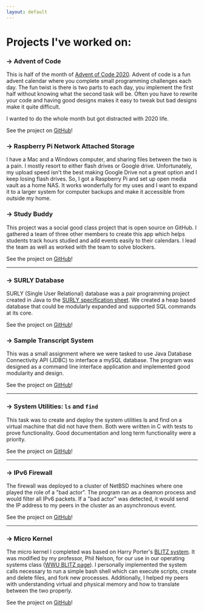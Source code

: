 ```yaml
---
layout: default
---
```


<h1> Projects I've worked on: </h1>

### &#8594; Advent of Code

This is half of the month of [Advent of Code 2020](https://adventofcode.com/). Advent of code is a fun advent calendar where you complete small programming challenges each day. The fun twist is there is two parts to each day, you implement the first half without knowing what the second task will be. Often you have to rewrite your code and having good designs makes it easy to tweak but bad designs make it quite difficult.

I wanted to do the whole month but got distracted with 2020 life.

See the project on [GitHub](https://github.com/roszakc/AdventOfCode)!

### &#8594; Raspberry Pi Network Attached Storage

I have a Mac and a Windows computer, and sharing files between the two is a pain. I mostly resort to either flash drives or Google drive. Unfortunately, my upload speed isn't the best making Google Drive not a great option and I keep losing flash drives. So, I got a Raspberry Pi and set up open media vault as a home NAS. It works wonderfully for my uses and I want to expand it to a larger system for computer backups and make it accessible from outside my home.


### &#8594; Study Buddy

This project was a social good class project that is open source on GitHub. I gathered a team of three other members to create this app which helps students track hours studied and add events easily to their calendars. I lead the team as well as worked with the team to solve blockers.

See the project on [GitHub](https://github.com/roszakc/StudyBuddy)!


* * *

### &#8594; SURLY Database

SURLY (Single User Relational) database was a pair programming project created in Java to the <a href="/assets/pdf/SURLY-Specification.pdf" target="_blank" rel="noopener noreferrer">SURLY specification sheet</a>. We created a heap based database that could be modularly expanded and supported SQL commands at its core.

See the project on [GitHub](https://github.com/roszakc/ClassProjectCodeExamples/tree/master/DatabaseSURLYProject)!


### &#8594; Sample Transcript System  

This was a small assignment where we were tasked to use Java Database Connectivity API (JDBC) to interface a mySQL database. The program was designed as a command line interface application and implemented good modularity and design.

See the project on [GitHub](https://github.com/roszakc/ClassProjectCodeExamples/tree/master/database_programming)!

* * *

### &#8594; System Utilities: `ls` and `find`

This task was to create and deploy the system utilities ls and find on a virtual machine that did not have them. Both were written in C with tests to prove functionality. Good documentation and long term functionality were a priority.

See the project on [GitHub](https://github.com/roszakc/ClassProjectCodeExamples/tree/master/CompSystemsII_SystemUtilites)!

* * *

### &#8594; IPv6 Firewall

The firewall was deployed to a cluster of NetBSD machines where one played the role of a "bad actor". The program ran as a deamon process and would filter all IPv6 packets. If a "bad actor" was detected, it would send the IP address to my peers in the cluster as an asynchronous event.

See the project on [GitHub](https://github.com/roszakc/ClassProjectCodeExamples/tree/master/wfw)!

* * *

### &#8594; Micro Kernel

The micro kernel I completed was based on Harry Porter's [BLITZ system](http://web.cecs.pdx.edu/~harry/Blitz/). It was modified by my professor, Phil Nelson, for our use in our operating systems class ([WWU BLITZ page](https://facultyweb.cs.wwu.edu/~phil/classes/blitz/)). I personally implemented the system calls necessary to run a simple bash shell which can execute scripts, create and delete files, and fork new processes. Additionally, I helped my peers with understanding virtual and physical memory and how to translate between the two properly.

See the project on [GitHub](https://github.com/roszakc/ClassProjectCodeExamples/tree/master/microKernel)!



<!---

To add:

Deadwood

--->

